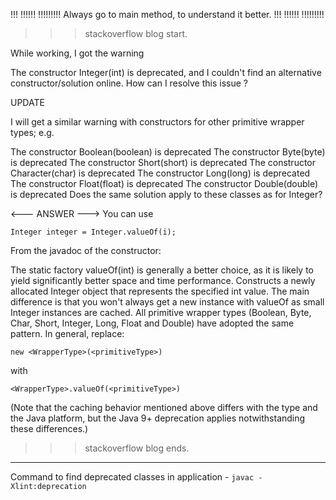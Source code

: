 
!!! !!!!!! !!!!!!!!! Always go to main method, to understand it better. !!! !!!!!! !!!!!!!!! 


>>> stackoverflow blog start.

While working, I got the warning

The constructor Integer(int) is deprecated, and I couldn't find an alternative constructor/solution online. How can I resolve this issue ?

UPDATE

I will get a similar warning with constructors for other primitive wrapper types; e.g.

The constructor Boolean(boolean) is deprecated
The constructor Byte(byte) is deprecated
The constructor Short(short) is deprecated
The constructor Character(char) is deprecated
The constructor Long(long) is deprecated
The constructor Float(float) is deprecated
The constructor Double(double) is deprecated
Does the same solution apply to these classes as for Integer?

<--- ANSWER --->
You can use

`Integer integer = Integer.valueOf(i);`

From the javadoc of the constructor:

The static factory valueOf(int) is generally a better choice, as it is likely to yield significantly better space and time performance. Constructs a newly allocated Integer object that represents the specified int value.
The main difference is that you won't always get a new instance with valueOf as small Integer instances are cached.
All primitive wrapper types (Boolean, Byte, Char, Short, Integer, Long, Float and Double) have adopted the same pattern. In general, replace:

    new <WrapperType>(<primitiveType>)
with

    <WrapperType>.valueOf(<primitiveType>)

(Note that the caching behavior mentioned above differs with the type and the Java platform, but the Java 9+ deprecation applies notwithstanding these differences.)

>>> stackoverflow blog ends.

***
Command to find deprecated classes in application - `javac -Xlint:deprecation `

